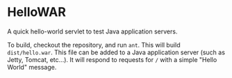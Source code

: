 HelloWAR
========

A quick hello-world servlet to test Java application servers.

To build, checkout the repository, and run `ant`. This will build `dist/hello.war`. This file can be added to a Java application server (such as Jetty, Tomcat, etc...). It will respond to requests for `/` with a simple "Hello World" message.
